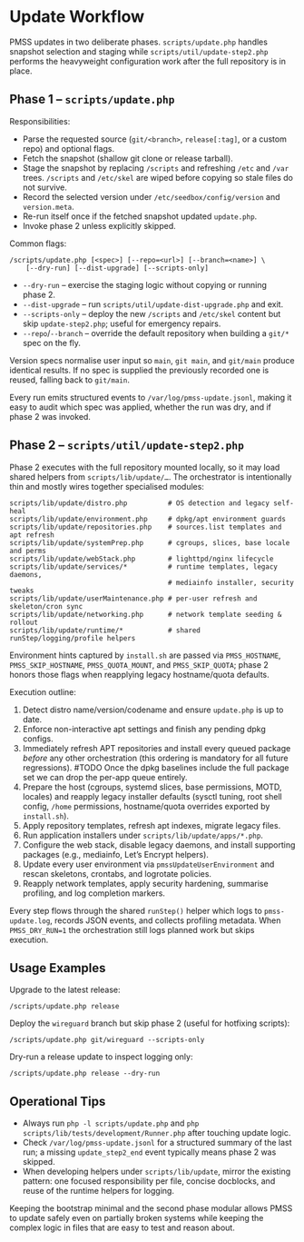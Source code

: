 # Update Workflow

PMSS updates in two deliberate phases. `scripts/update.php` handles snapshot
selection and staging while `scripts/util/update-step2.php` performs the
heavyweight configuration work after the full repository is in place.

## Phase 1 – `scripts/update.php`

Responsibilities:
- Parse the requested source (`git/<branch>`, `release[:tag]`, or a custom repo)
  and optional flags.
- Fetch the snapshot (shallow git clone or release tarball).
- Stage the snapshot by replacing `/scripts` and refreshing `/etc` and `/var`
  trees. `/scripts` and `/etc/skel` are wiped before copying so stale files do
  not survive.
- Record the selected version under `/etc/seedbox/config/version` and
  `version.meta`.
- Re-run itself once if the fetched snapshot updated `update.php`.
- Invoke phase 2 unless explicitly skipped.

Common flags:

```
/scripts/update.php [<spec>] [--repo=<url>] [--branch=<name>] \
    [--dry-run] [--dist-upgrade] [--scripts-only]
```

- `--dry-run` – exercise the staging logic without copying or running phase 2.
- `--dist-upgrade` – run `scripts/util/update-dist-upgrade.php` and exit.
- `--scripts-only` – deploy the new `/scripts` and `/etc/skel` content but skip
  `update-step2.php`; useful for emergency repairs.
- `--repo`/`--branch` – override the default repository when building a `git/*`
  spec on the fly.

Version specs normalise user input so `main`, `git main`, and `git/main` produce
identical results. If no spec is supplied the previously recorded one is reused,
falling back to `git/main`.

Every run emits structured events to `/var/log/pmss-update.jsonl`, making it easy
to audit which spec was applied, whether the run was dry, and if phase 2 was
invoked.

## Phase 2 – `scripts/util/update-step2.php`

Phase 2 executes with the full repository mounted locally, so it may load shared
helpers from `scripts/lib/update/…`. The orchestrator is intentionally thin and
mostly wires together specialised modules:

```
scripts/lib/update/distro.php          # OS detection and legacy self-heal
scripts/lib/update/environment.php     # dpkg/apt environment guards
scripts/lib/update/repositories.php    # sources.list templates and apt refresh
scripts/lib/update/systemPrep.php      # cgroups, slices, base locale and perms
scripts/lib/update/webStack.php        # lighttpd/nginx lifecycle
scripts/lib/update/services/*          # runtime templates, legacy daemons,
                                       # mediainfo installer, security tweaks
scripts/lib/update/userMaintenance.php # per-user refresh and skeleton/cron sync
scripts/lib/update/networking.php      # network template seeding & rollout
scripts/lib/update/runtime/*           # shared runStep/logging/profile helpers
```

Environment hints captured by `install.sh` are passed via `PMSS_HOSTNAME`,
`PMSS_SKIP_HOSTNAME`, `PMSS_QUOTA_MOUNT`, and `PMSS_SKIP_QUOTA`; phase 2 honors
those flags when reapplying legacy hostname/quota defaults.

Execution outline:
1. Detect distro name/version/codename and ensure `update.php` is up to date.
2. Enforce non-interactive apt settings and finish any pending dpkg configs.
3. Immediately refresh APT repositories and install every queued package _before_ any
   other orchestration (this ordering is mandatory for all future regressions). #TODO Once
   the dpkg baselines include the full package set we can drop the per-app queue entirely.
4. Prepare the host (cgroups, systemd slices, base permissions, MOTD, locales) and
   reapply legacy installer defaults (sysctl tuning, root shell config, `/home`
   permissions, hostname/quota overrides exported by `install.sh`).
5. Apply repository templates, refresh apt indexes, migrate legacy files.
6. Run application installers under `scripts/lib/update/apps/*.php`.
7. Configure the web stack, disable legacy daemons, and install supporting
   packages (e.g., mediainfo, Let’s Encrypt helpers).
8. Update every user environment via `pmssUpdateUserEnvironment` and rescan
   skeletons, crontabs, and logrotate policies.
9. Reapply network templates, apply security hardening, summarise profiling, and
   log completion markers.

Every step flows through the shared `runStep()` helper which logs to
`pmss-update.log`, records JSON events, and collects profiling metadata. When
`PMSS_DRY_RUN=1` the orchestration still logs planned work but skips execution.

## Usage Examples

Upgrade to the latest release:
```
/scripts/update.php release
```

Deploy the `wireguard` branch but skip phase 2 (useful for hotfixing scripts):
```
/scripts/update.php git/wireguard --scripts-only
```

Dry-run a release update to inspect logging only:
```
/scripts/update.php release --dry-run
```

## Operational Tips

- Always run `php -l scripts/update.php` and
  `php scripts/lib/tests/development/Runner.php` after touching update logic.
- Check `/var/log/pmss-update.jsonl` for a structured summary of the last run;
  a missing `update_step2_end` event typically means phase 2 was skipped.
- When developing helpers under `scripts/lib/update`, mirror the existing
  pattern: one focused responsibility per file, concise docblocks, and reuse of
  the runtime helpers for logging.

Keeping the bootstrap minimal and the second phase modular allows PMSS to update
safely even on partially broken systems while keeping the complex logic in files
that are easy to test and reason about.
